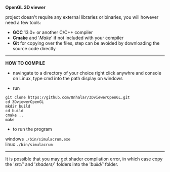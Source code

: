 **OpenGL 3D viewer**

project doesn't require any external libraries or binaries, you will however need a few tools:

 * **GCC** 13.0+ or another C/C++ compiler
 * **Cmake** and '*Make*' if not included with your compiler
 * **Git** for copying over the files, step can be avoided by downloading the source code directly

___

**HOW TO COMPILE**

 * navingate to a directory of your choice right click anywhre and console on Linux, type cmd into the path display on windows

 * run 
```
git clone https://github.com/Onhalar/3DviewerOpenGL.git
cd 3DviewerOpenGL
mkdir build
cd build
cmake ..
make
```

* to run the program

windows ```./bin/simulacrum.exe```<br>
linux   ```./bin/simulacrum```<br>

___

It is possible that you may get shader compilation error, in which case copy the '*src/*' and '*shaders/*' folders into the '*build/*' folder.

